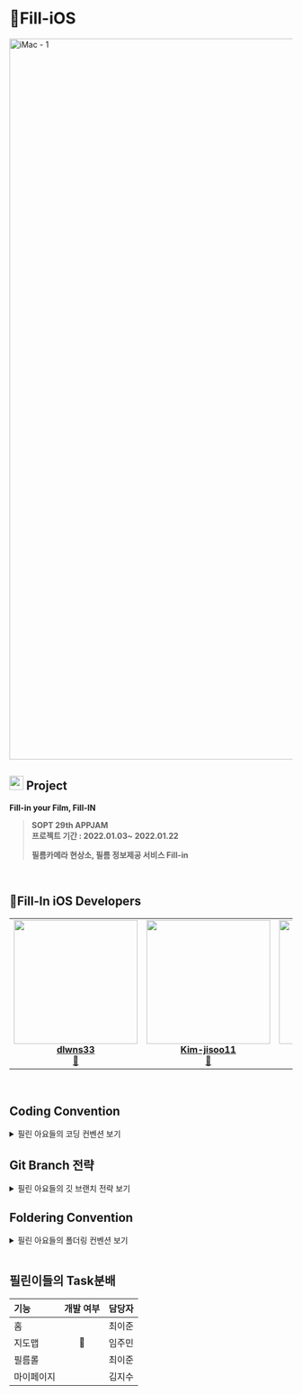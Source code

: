 # 📸Fill-iOS

<img width="1280" alt="iMac - 1" src="https://user-images.githubusercontent.com/63863135/148956606-59192e40-64ea-4c04-a0cf-07edc80492db.jpg">

## <img width=25px src=https://user-images.githubusercontent.com/63863135/148947996-b33a1bca-b668-4331-93b2-dcf78d3c63f5.png>  Project
**Fill-in your Film, Fill-IN**
> **SOPT 29th APPJAM**  
> **프로젝트 기간 : 2022.01.03~ 2022.01.22**  
> 
> **필름카메라 현상소, 필름 정보제공 서비스 Fill-in**  


<br>


## 🍎Fill-In iOS Developers

<!-- ALL-CONTRIBUTORS-LIST:START - Do not remove or modify this section -->
<!-- prettier-ignore-start -->
<!-- markdownlint-disable -->
<table>
  <tr>
    <td align="center"><a href="https://github.com/dlwns33"><img src="https://user-images.githubusercontent.com/63863135/148957472-d6757fe0-5bae-4d08-8fba-b58a518764cb.png" width="220px;" alt=""/><br /><titleb><b>dlwns33</b></titleb></a><br /><a href="https://github.com/TeamFILL-IN/Fill-iOS/commits?author=dlwns33" title="Code">📱</a></td>
    <td align="center"><a href="https://github.com/Kim-jisoo11"><img src="https://user-images.githubusercontent.com/63863135/148957873-1e811f38-6665-42e8-aebf-d67c4c9ce560.png" width="220px;" alt=""/><br /><titleb><b>Kim-jisoo11</b></titleb></a><br /><a href="https://github.com/TeamFILL-IN/Fill-iOS/commits?author=Kim-jisoo11" title="Code" title="Code">📱</a></td>
    <td align="center"><a href="https://github.com/jumining"><img src="https://user-images.githubusercontent.com/63863135/148959657-b0903307-f1b9-4b5e-a8cc-033975448fef.png" width="220px;" alt=""/><br /><titleb><b>jumining</b></titleb></a><br /><a href="https://github.com/TeamFILL-IN/Fill-iOS/commits?author=jumining" title="Code">📱</a></td>
  </tr>
</table>

<br>


## Coding Convention
<details>
<summary>필린 아요들의 코딩 컨벤션 보기</summary>
<div markdown="1">
  
## **임포트**

모듈 임포트는 알파벳 순으로 정렬합니다. 내장 프레임워크를 먼저 임포트하고, 빈 줄로 구분하여 서드파티 프레임워크를 임포트합니다.

```swift
import UIKit

import SwiftyColor
import SwiftyImage
import Then
import URLNavigator
```

### UpperCamalCase

- 클래스
- 구조체
- 익스텐션
- 프로토콜
- 열거형

### lowerCamelCase

- 함수
- 메서드
- 인스턴스

### **서버통신**

서비스함수명(postOnboarding) + WithAPI

### **IBAction**

동사원형 + 목적어 ex) touchBackButton

### **뷰 전환**

pop, push, present, dismiss

동사 + To + 목적지 뷰 (다음에 보일 뷰)

( dismiss는 dismiss + 현재 뷰 )

### **애니메이션**

- 동사원형 + 목적어 + WithAnimation
- showButtonsWithAnimation

### **register**

- register + 목적어
- registerXib

### **subview로 붙이기**

- attatch

### **프로토콜**

- 뷰 이름 + View + Delegate

## **MARK 주석**

**// MARK: - Properties**

**// MARK: - @IBOutlet Properties**

**// MARK: - @IBAction Properties**

**// MARK: - View Life Cycle**

**// MARK: - Extensions**

**// MARK: - UITableViewDataSource**

**// MARK: - UITableViewDelegate** 프로토콜들 Extension 으로 빼기

// TODO: -

// FIXME: -

### **기타규칙**

- `self`는 최대한 사용을 **지양**
- `viewDidLoad()`에서는 **함수호출만**
    - delegate 지정, UI관련 설정 등등 모두 함수로
- 함수는 `extension`에 정의하고 정리
    - `extension`은 목적에 따라 분류
    - `extension`은 각자 필요에 따라 사용 → delegate, datasource 는 빼보기
- { 사용법
    
    ```swift
    enum Result {
      case .success
      case .failure
    }
    ```
<br>

</div>
</details>

## Git Branch 전략
<details>
<summary>필린 아요들의 깃 브랜치 전략 보기</summary>
<div markdown="1">
 
  ## main : 완성본, 건드리지 않습니다 

  ### develop : 개발 중 디폴트 브랜치로 설정합니다.

  ### feature/#이슈넘버 로 브랜치 생성 후 풀리퀘로 합치면 브랜치를 삭제합니다.
  ex: feature/#34
  
  ### 🍎간단하쥬?
</div>
</details>

## Foldering Convention
<details>
<summary>필린 아요들의 폴더링 컨벤션 보기</summary>
<div markdown="1">

  
🗂 Resource
   
    - ...
   
    - Assets
  
        - Assets.xcassets

    - Constants

    - Extensions
  
    - Fonts

   
🗂 Source
    - AppDelegate

    - SceneDelegate

    - Classes

    - Models

    - NetworkService
   
    - Protocols
  
    - Views
  
    - ViewControllers

        - HomeviewControllers / 🗂 : 뷰 단위로 폴더링
  
        - HomeviewController.xib : xib 파일
  
        - HomeViewController.swift : 뷰 컨트롤러(xib오 1대1 매칭)
  
        - Cell / 🗂 : 셀 관려 파일 저장 Like CollectionView Cells, TableView Cells
  
        - DataModel / 🗂 : 데이터 모데 저장 (ex. ~Request.swift - 보내는거, ~Response.swift - 받는거
</div>
</details>
<br>



## 필린이들의 Task분배

| 기능 | 개발 여부 | 담당자 |
|:----------|:----------:|:----:|
| 홈 || 최이준 |
| 지도맵 |📸| 임주민 |
| 필름롤 || 최이준 |
| 마이페이지 || 김지수 |

<br>
